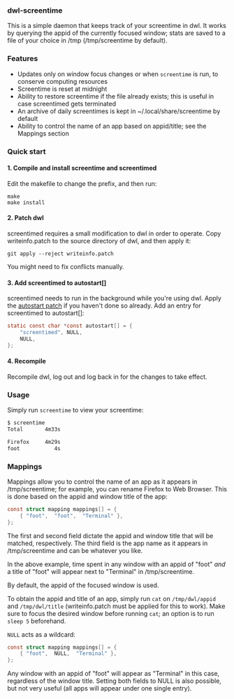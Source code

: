 ### dwl-screentime
This is a simple daemon that keeps track of your screentime in dwl. It works by querying the appid of the currently focused window; stats are saved to a file of your choice in /tmp (/tmp/screentime by default).

### Features
- Updates only on window focus changes or when `screentime` is run, to conserve computing resources
- Screentime is reset at midnight
- Ability to restore screentime if the file already exists; this is useful in case screentimed gets terminated
- An archive of daily screentimes is kept in ~/.local/share/screentime by default
- Ability to control the name of an app based on appid/title; see the Mappings section

### Quick start
#### 1. Compile and install screentime and screentimed
Edit the makefile to change the prefix, and then run:
```
make
make install
```

#### 2. Patch dwl
screentimed requires a small modification to dwl in order to operate. Copy writeinfo.patch to the source directory of dwl, and then apply it:
```
git apply --reject writeinfo.patch
```
You might need to fix conflicts manually.

#### 3. Add screentimed to autostart[]
screentimed needs to run in the background while you're using dwl. Apply the [autostart patch](https://codeberg.org/dwl/dwl-patches/src/branch/main/patches/autostart) if you haven't done so already. Add an entry for screentimed to autostart[]:
```c
static const char *const autostart[] = {
    "screentimed", NULL,
    NULL,
};
```

#### 4. Recompile
Recompile dwl, log out and log back in for the changes to take effect.

### Usage
Simply run `screentime` to view your screentime:
```sh
$ screentime
Total       4m33s

Firefox     4m29s
foot           4s
```

### Mappings
Mappings allow you to control the name of an app as it appears in /tmp/screentime; for example, you can rename Firefox to Web Browser. This is done based on the appid and window title of the app:
```c
const struct mapping mappings[] = {
    { "foot",  "foot",  "Terminal" },
};
```
The first and second field dictate the appid and window title that will be matched, respectively. The third field is the app name as it appears in /tmp/screentime and can be whatever you like.

In the above example, time spent in any window with an appid of "foot" *and* a title of "foot" will appear next to "Terminal" in /tmp/screentime.

By default, the appid of the focused window is used.

To obtain the appid and title of an app, simply run `cat` on `/tmp/dwl/appid` and `/tmp/dwl/title` (writeinfo.patch must be applied for this to work). Make sure to focus the desired window before running `cat`; an option is to run `sleep 5` beforehand.

`NULL` acts as a wildcard:
```c
const struct mapping mappings[] = {
    { "foot",  NULL,  "Terminal" },
};
```
Any window with an appid of "foot" will appear as "Terminal" in this case, regardless of the window title. Setting both fields to NULL is also possible, but not very useful (all apps will appear under one single entry).
